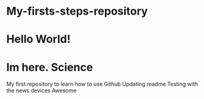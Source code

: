 # My-firsts-steps-repository
# Hello World!
# Im here. Science
My first repository to learn how to use Github
Updating readme
Testing with the news devices
Awesome
